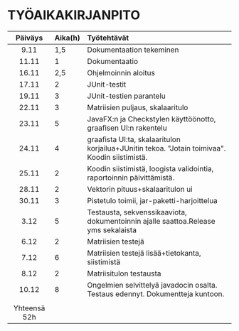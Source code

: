 # TYÖAIKAKIRJANPITO

| Päiväys | Aika(h) | Työtehtävät |
| :------:|:--------| :-----------|
| 9.11    | 1,5     | Dokumentaation tekeminen
| 11.11   | 1       | Dokumentaatio
| 16.11   | 2,5     | Ohjelmoinnin aloitus
| 17.11   | 2       | JUnit-testit
| 19.11   | 3       | JUnit-testien parantelu
| 22.11   | 3       | Matriisien puljaus, skalaaritulo
| 23.11   | 5       | JavaFX:n ja Checkstylen käyttöönotto, graafisen UI:n rakentelu
| 24.11   | 4       | graafista UI:ta, skalaaritulon korjailua+JUnitin tekoa. "Jotain toimivaa". Koodin siistimistä.
| 25.11   | 2       | Koodin siistimistä, loogista validointia, raportoinnin päivittämistä.
| 28.11   | 2       | Vektorin pituus+skalaaritulon ui   
| 30.11   | 3       | Pistetulo toimii, jar-paketti-harjoittelua
| 3.12    | 5       | Testausta, sekvenssikaaviota, dokumentoinnin ajalle saattoa.Release yms sekalaista
| 6.12    | 2       | Matriisien testejä
| 7.12    | 6       | Matriisien testejä lisää+tietokanta, siistimistä 
| 8.12    | 2       | Matriisitulon testausta
| 10.12   | 8       | Ongelmien selvittelyä javadocin osalta. Testaus edennyt. Dokumentteja kuntoon. 
|                   |
| Yhteensä  52h     |





















